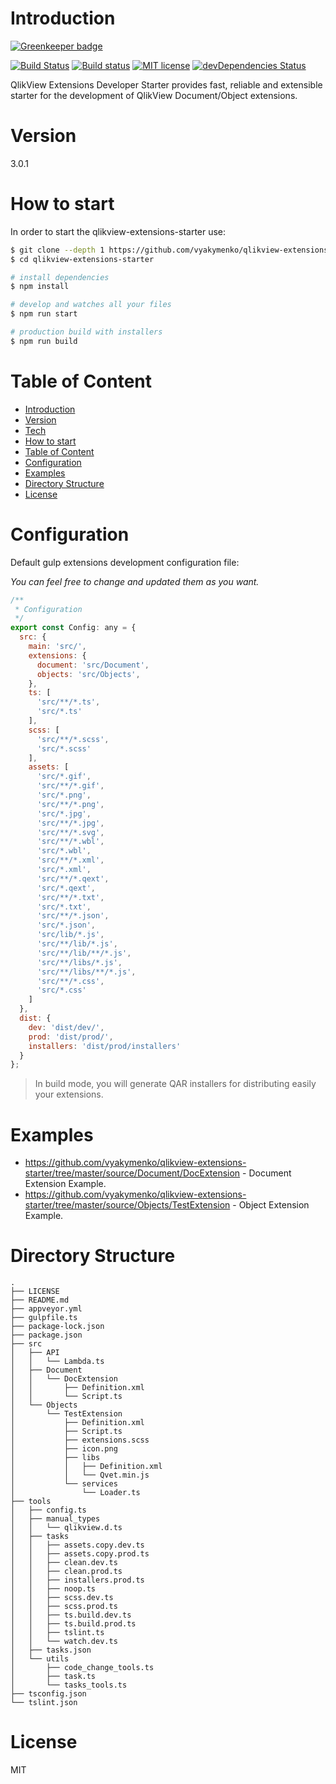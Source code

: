 # Introduction

[![Greenkeeper badge](https://badges.greenkeeper.io/vyakymenko/qlikview-extensions-starter.svg)](https://greenkeeper.io/)

[![Build Status](https://travis-ci.org/vyakymenko/qlikview-extensions-starter.svg?branch=master)](https://travis-ci.org/vyakymenko/qlikview-extensions-starter)
[![Build status](https://ci.appveyor.com/api/projects/status/scyi6yaqm085yyj6?svg=true)](https://ci.appveyor.com/project/vyakymenko/qlikview-extensions-starter)
[![MIT license](http://img.shields.io/badge/license-MIT-brightgreen.svg)](http://opensource.org/licenses/MIT)
[![devDependencies Status](https://david-dm.org/vyakymenko/qlikview-extensions-starter/dev-status.svg)](https://david-dm.org/vyakymenko/qlikview-extensions-starter?type=dev)

QlikView Extensions Developer Starter provides fast, reliable and extensible starter for the development of QlikView Document/Object extensions.

# Version
3.0.1

# How to start

In order to start the qlikview-extensions-starter use:

```bash
$ git clone --depth 1 https://github.com/vyakymenko/qlikview-extensions-starter.git
$ cd qlikview-extensions-starter

# install dependencies
$ npm install

# develop and watches all your files
$ npm run start

# production build with installers
$ npm run build
```

# Table of Content

- [Introduction](#introduction)
- [Version](#version)
- [Tech](#tech)
- [How to start](#how-to-start)
- [Table of Content](#table-of-content)
- [Configuration](#configuration)
- [Examples](#examples)
- [Directory Structure](#directory-structure)
- [License](#license)

# Configuration

Default gulp extensions development configuration file:

_You can feel free to change and updated them as you want._

```javascript
/**
 * Configuration
 */
export const Config: any = {
  src: {
    main: 'src/',
    extensions: {
      document: 'src/Document',
      objects: 'src/Objects',
    },
    ts: [
      'src/**/*.ts',
      'src/*.ts'
    ],
    scss: [
      'src/**/*.scss',
      'src/*.scss'
    ],
    assets: [
      'src/*.gif',
      'src/**/*.gif',
      'src/*.png',
      'src/**/*.png',
      'src/*.jpg',
      'src/**/*.jpg',
      'src/**/*.svg',
      'src/**/*.wbl',
      'src/*.wbl',
      'src/**/*.xml',
      'src/*.xml',
      'src/**/*.qext',
      'src/*.qext',
      'src/**/*.txt',
      'src/*.txt',
      'src/**/*.json',
      'src/*.json',
      'src/lib/*.js',
      'src/**/lib/*.js',
      'src/**/lib/**/*.js',
      'src/**/libs/*.js',
      'src/**/libs/**/*.js',
      'src/**/*.css',
      'src/*.css'
    ]
  },
  dist: {
    dev: 'dist/dev/',
    prod: 'dist/prod/',
    installers: 'dist/prod/installers'
  }
};
```

> In build mode, you will generate QAR installers for distributing easily your extensions.


# Examples

- https://github.com/vyakymenko/qlikview-extensions-starter/tree/master/source/Document/DocExtension - Document Extension Example.
- https://github.com/vyakymenko/qlikview-extensions-starter/tree/master/source/Objects/TestExtension - Object Extension Example.

# Directory Structure

```
.
├── LICENSE
├── README.md
├── appveyor.yml
├── gulpfile.ts
├── package-lock.json
├── package.json
├── src
│   ├── API
│   │   └── Lambda.ts
│   ├── Document
│   │   └── DocExtension
│   │       ├── Definition.xml
│   │       └── Script.ts
│   └── Objects
│       └── TestExtension
│           ├── Definition.xml
│           ├── Script.ts
│           ├── extensions.scss
│           ├── icon.png
│           ├── libs
│           │   ├── Definition.xml
│           │   └── Qvet.min.js
│           └── services
│               └── Loader.ts
├── tools
│   ├── config.ts
│   ├── manual_types
│   │   └── qlikview.d.ts
│   ├── tasks
│   │   ├── assets.copy.dev.ts
│   │   ├── assets.copy.prod.ts
│   │   ├── clean.dev.ts
│   │   ├── clean.prod.ts
│   │   ├── installers.prod.ts
│   │   ├── noop.ts
│   │   ├── scss.dev.ts
│   │   ├── scss.prod.ts
│   │   ├── ts.build.dev.ts
│   │   ├── ts.build.prod.ts
│   │   ├── tslint.ts
│   │   └── watch.dev.ts
│   ├── tasks.json
│   └── utils
│       ├── code_change_tools.ts
│       ├── task.ts
│       └── tasks_tools.ts
├── tsconfig.json
└── tslint.json
```

# License

MIT
